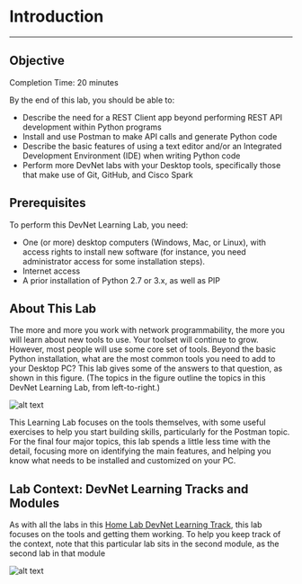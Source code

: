 # Introduction
----------------

## Objective

Completion Time: 20 minutes

By the end of this lab, you should be able to:

-   Describe the need for a REST Client app beyond performing REST API development within Python programs
-   Install and use Postman to make API calls and generate Python code
-   Describe the basic features of using a text editor and/or an Integrated Development Environment (IDE) when writing Python code
-   Perform more DevNet labs with your Desktop tools, specifically those that make use of Git, GitHub, and Cisco Spark

## Prerequisites

To perform this DevNet Learning Lab, you need:

-   One (or more) desktop computers (Windows, Mac, or Linux), with access rights to install new software (for instance, you need administrator access for some installation steps).
-   Internet access
-   A prior installation of Python 2.7 or 3.x, as well as PIP

## About This Lab

The more and more you work with network programmability, the more you will learn about new tools to use. Your toolset will continue to grow. However, most people will use some core set of tools. Beyond the basic Python installation, what are the most common tools you need to add to your Desktop PC? This lab gives some of the answers to that question, as shown in this figure. (The topics in the figure outline the topics in this DevNet Learning Lab, from left-to-right.)

![alt text](/posts/files/02-postman-03-home-lab-postman-etc/assets/images/desktop-3-01.png)

This Learning Lab focuses on the tools themselves, with some useful exercises to help you start building skills, particularly for the Postman topic. For the final four major topics, this lab spends a little less time with the detail, focusing more on identifying the main features, and helping you know what needs to be installed and customized on your PC.

## Lab Context: DevNet Learning Tracks and Modules

As with all the labs in this [Home Lab DevNet Learning Track](https://learninglabs.cisco.com/modules/home-lab-network), this lab focuses on the tools and getting them working. To help you keep track of the context, note that this particular lab sits in the second module, as the second lab in that module

![alt text](/posts/files/02-postman-03-home-lab-postman-etc/assets/images/desktop-3-02.png)
